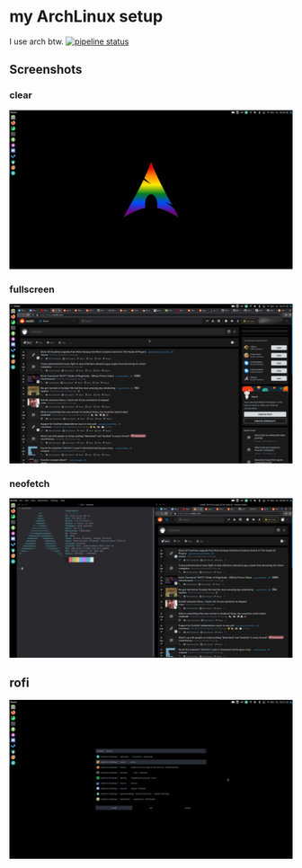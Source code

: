 # my ArchLinux setup

I use arch btw. [![pipeline status](https://gitlab.com/clemak27/linux_setup/badges/master/pipeline.svg)](https://gitlab.com/clemak27/linux_setup/commits/master)

## Screenshots

### clear

![clear](./screenshots/clear.png)

### fullscreen

![fullscreen](./screenshots/fullscreen.png)

### neofetch

![neofetch](./screenshots/neofetch.png)

## rofi

![rofi](./screenshots/rofi.png)
